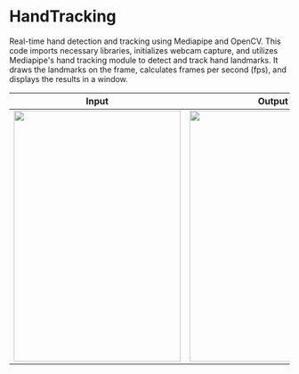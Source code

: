 # HandTracking
Real-time hand detection and tracking using Mediapipe and OpenCV. 
This code imports necessary libraries, initializes webcam capture, and utilizes Mediapipe's hand tracking module to detect and track hand landmarks. 
It draws the landmarks on the frame, calculates frames per second (fps), and displays the results in a window.

| Input | Output |
|-------|--------|
| <img src="data/input.gif" width="300" height="450"/> | <img src="data/output.gif" width="300" height="450"/>|


